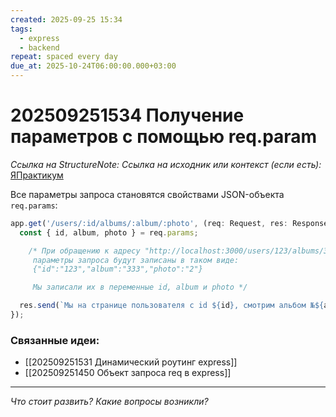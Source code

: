 ```yaml
---
created: 2025-09-25 15:34
tags:
  - express
  - backend
repeat: spaced every day
due_at: 2025-10-24T06:00:00.000+03:00
---
```

# 202509251534 Получение параметров с помощью req.param

*Ссылка на StructureNote:*
*Ссылка на исходник или контекст (если есть):* [ЯПрактикум](https://practicum.yandex.ru/learn/backend-nodejs/courses/16b47298-e20d-4fde-9619-1ab305039a00/sprints/564238/topics/1839b729-54bc-4e2b-92a4-271a0d268cb8/lessons/49cb5630-aa1e-4806-b4a2-71aca431eea7/)

Все параметры запроса становятся свойствами JSON-объекта `req.params`:

```ts
app.get('/users/:id/albums/:album/:photo', (req: Request, res: Response) => {
  const { id, album, photo } = req.params;

    /* При обращению к адресу "http://localhost:3000/users/123/albums/333/2"
     параметры запроса будут записаны в таком виде:
     {"id":"123","album":"333","photo":"2"}

     Мы записали их в переменные id, album и photo */

  res.send(`Мы на странице пользователя с id ${id}, смотрим альбом №${album} и фотографию №${photo}`);
});
```

### Связанные идеи:

* [[202509251531 Динамический роутинг express]]
* [[202509251450 Объект запроса req в express]]
---

*Что стоит развить? Какие вопросы возникли?*
